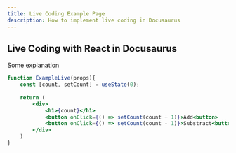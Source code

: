 ```yaml
---
title: Live Coding Example Page
description: How to implement live coding in Docusaurus
---
```


## Live Coding with React in Docusaurus

Some explanation

```jsx live
function ExampleLive(props){
    const [count, setCount] = useState(0);
    
    return (
        <div>
            <h1>{count}</h1>
            <button onClick={() => setCount(count + 1)}>Add<button>
            <button onClick={() => setCount(count - 1)}>Substract<button>
        </div>
    )
}
```